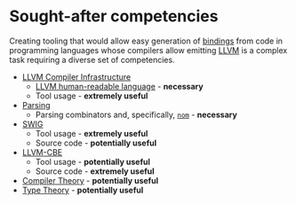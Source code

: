# Sought-after competencies

Creating tooling that would allow easy generation of [bindings] from code in programming languages whose compilers allow emitting [LLVM] is a complex task requiring a diverse set of competencies.

* [LLVM Compiler Infrastructure]
  - [LLVM human-readable language][LLVM] - **necessary**
  - Tool usage - **extremely useful**
* [Parsing]
  - Parsing combinators and, specifically, [`nom`] - **necessary**
* [SWIG]
  - Tool usage - **extremely useful**
  - Source code - **potentially useful**
* [LLVM-CBE]
  - Tool usage - **potentially useful**
  - Source code - **extremely useful**
* [Compiler Theory] - **potentially useful**
* [Type Theory] - **potentially useful**

[bindings]: https://en.wikipedia.org/wiki/Language_binding
[LLVM]: https://llvm.org/docs/LangRef.html#abstract
[LLVM Compiler Infrastructure]: https://llvm.org/
[Parsing]: https://en.wikipedia.org/wiki/Parsing
[`nom`]: https://crates.io/crates/nom
[LLVM-CBE]: https://github.com/JuliaComputingOSS/llvm-cbe
[Compiler Theory]: https://en.wikipedia.org/wiki/Compiler#Compiler_construction
[Type Theory]: https://en.wikipedia.org/wiki/Type_theory
[SWIG]: http://www.swig.org/
